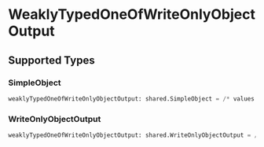 # WeaklyTypedOneOfWriteOnlyObjectOutput


## Supported Types

### SimpleObject

```python
weaklyTypedOneOfWriteOnlyObjectOutput: shared.SimpleObject = /* values here */
```

### WriteOnlyObjectOutput

```python
weaklyTypedOneOfWriteOnlyObjectOutput: shared.WriteOnlyObjectOutput = /* values here */
```

